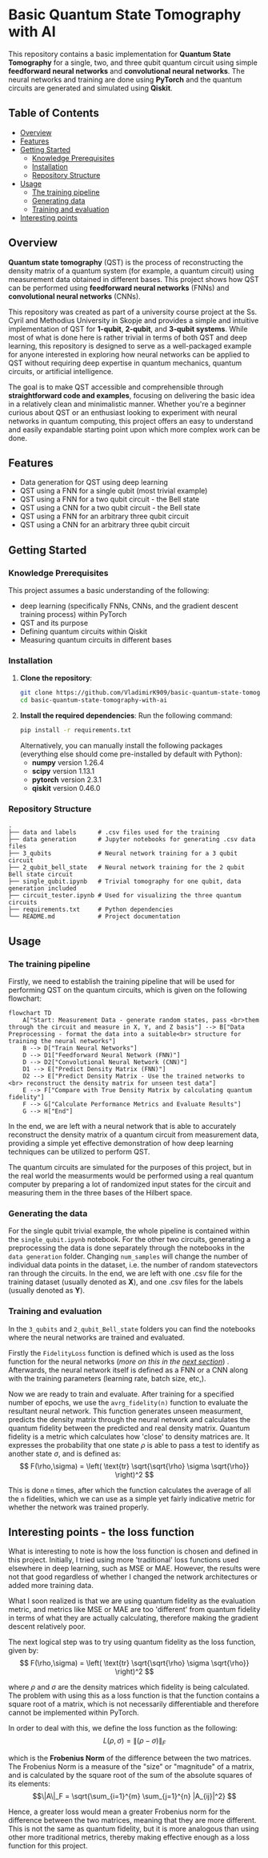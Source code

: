 # Basic Quantum State Tomography with AI

This repository contains a basic implementation for **Quantum State Tomography** for a single, two, and three qubit quantum circuit
using simple **feedforward neural networks** and **convolutional neural networks**.
The neural networks and training are done using **PyTorch** and the quantum circuits are generated and simulated using **Qiskit**.

## Table of Contents
- [Overview](#overview)
- [Features](#features)
- [Getting Started](#getting-started)
  - [Knowledge Prerequisites](#knowledge-prerequisites)
  - [Installation](#installation)
  - [Repository Structure](#repository-structure)
- [Usage](#usage)
   - [The training pipeline](#the-training-pipeline)
   - [Generating data](#generating-data)
   - [Training and evaluation](#training-and-evaluation)
- [Interesting points](#interesting-points)

## Overview
**Quantum state tomography** (QST) is the process of reconstructing the density matrix of a quantum system (for example, a quantum circuit) using measurement data obtained in different bases. This project shows how QST can be performed using **feedforward neural networks** (FNNs) and **convolutional neural networks** (CNNs).

This repository was created as part of a university course project at the Ss. Cyril and Methodius University in Skopje and provides a simple and intuitive implementation of QST for **1-qubit**, **2-qubit**, and **3-qubit systems**. While most of what is done here is rather trivial in terms of both QST and deep learning, this repository is designed to serve as a well-packaged example for anyone interested in exploring how neural networks can be applied to QST without requiring deep expertise in quantum mechanics, quantum circuits, or artificial intelligence.

The goal is to make QST accessible and comprehensible through **straightforward code and examples**, focusing on delivering the basic idea in a relatively clean and minimalistic manner. Whether you're a beginner curious about QST or an enthusiast looking to experiment with neural networks in quantum computing, this project offers an easy to understand and easily expandable starting point upon which more complex work can be done.

## Features
- Data generation for QST using deep learning
- QST using a FNN for a single qubit (most trivial example)
- QST using a FNN for a two qubit circuit - the Bell state
- QST using a CNN for a two qubit circuit - the Bell state
- QST using a FNN for an arbitrary three qubit circuit
- QST using a CNN for an arbitrary three qubit circuit

## Getting Started
### Knowledge Prerequisites
This project assumes a basic understanding of the following:
- deep learning (specifically FNNs, CNNs, and the gradient descent training process) within PyTorch
- QST and its purpose
- Defining quantum circuits within Qiskit
- Measuring quantum circuits in different bases

### Installation
1. **Clone the repository**:
   ```bash
   git clone https://github.com/VladimirK909/basic-quantum-state-tomography-with-ai.git
   cd basic-quantum-state-tomography-with-ai
   ```
2. **Install the required dependencies**:
Run the following command:
   ```bash
   pip install -r requirements.txt
   ```
   Alternatively, you can manually install the following packages (everything else should come pre-installed by default with Python):
   - **numpy** version 1.26.4
   - **scipy** version 1.13.1
   - **pytorch** version 2.3.1
   - **qiskit** version 0.46.0 
### Repository Structure
```
.
├── data and labels      # .csv files used for the training
├── data generation      # Jupyter notebooks for generating .csv data files
├── 3_qubits             # Neural network training for a 3 qubit circuit
├── 2_qubit_bell_state   # Neural network training for the 2 qubit Bell state circuit
├── single_qubit.ipynb   # Trivial tomography for one qubit, data generation included
├── circuit_tester.ipynb # Used for visualizing the three quantum circuits
├── requirements.txt     # Python dependencies
└── README.md            # Project documentation
```

## Usage

### The training pipeline
Firstly, we need to establish the training pipeline that will be used for performing QST on the quantum circuits, which is given on the following flowchart:
```mermaid
flowchart TD
    A["Start: Measurement Data - generate random states, pass <br>them through the circuit and measure in X, Y, and Z basis"] --> B["Data Preprocessing - format the data into a suitable<br> structure for training the neural networks"]
    B --> D["Train Neural Networks"]
    D --> D1["Feedforward Neural Network (FNN)"]
    D --> D2["Convolutional Neural Network (CNN)"]
    D1 --> E["Predict Density Matrix (FNN)"]
    D2 --> E["Predict Density Matrix - Use the trained networks to <br> reconstruct the density matrix for unseen test data"]
    E --> F["Compare with True Density Matrix by calculating quantum fidelity"]
    F --> G["Calculate Performance Metrics and Evaluate Results"]
    G --> H["End"]
```
In the end, we are left with a neural network that is able to accurately reconstruct the density matrix of a quantum circuit from measurement data, providing a simple yet effective demonstration of how deep learning techniques can be utilized to perform QST.

The quantum circuits are simulated for the purposes of this project, but in the real world the measurments would be performed using a real quantum computer by preparing a lot of randomized input states for the circuit and measuring them in the three bases of the Hilbert space.

### Generating the data
For the single qubit trivial example, the whole pipeline is contained within the `single_qubit.ipynb` notebook. For the other two circuits, generating a preprocessing the data is done separately through the notebooks in the `data generation` folder. Changing `num_samples`
will change the number of individual data points in the dataset, i.e. the number of random statevectors ran through the circuits. In the end, we are left with one .csv file for the training dataset (usually denoted as **X**), and one .csv files for the labels (usually denoted as **Y**).
### Training and evaluation
In the `3_qubits` and `2_qubit_Bell_state` folders you can find the notebooks where the neural networks are trained and evaluated.

Firstly the `FidelityLoss` function is defined which is used as the loss function for the neural networks (*more on this in the [next section](#interesting-points)*) . Afterwards, the neural network itself is defined as a FNN or a CNN along with the training parameters (learning rate, batch size, etc,).

Now we are ready to train and evaluate. After training for a specified number of epochs, we use the `avrg_fidelity(n)` function to evaluate the resultant neural network. This function generates unseen measurment, predicts the density matrix through the neural network and calculates the quantum fidelity between the predicted and real density matrix. Quantum fidelity is a metric which calculates how 'close' to density matrices are. It expresses the probability that one state $\rho$ is able to pass a test to identify as another state $\sigma$, and is defined as:
$$ F(\rho,\sigma) = \left( \text{tr} \sqrt{\sqrt{\rho} \sigma \sqrt{\rho}} \right)^2 $$

This is done `n` times, after which the function calculates the average of all the `n` fidelities, which we can use as a simple yet fairly indicative metric for whether the network was trained properly.

## Interesting points - the loss function
 What is interesting to note is how the loss function is chosen and defined in this project. Initially, I tried using more 'traditional' loss functions used elsewhere in deep learning, such as MSE or MAE. However, the results were not that good regardless of whether I changed the network architectures or added more training data.

What I soon realized is that we are using quantum fidelity as the evaluation metric, and metrics like MSE or MAE are too 'different' from quantum fidelity in terms of what they are actually calculating, therefore making the gradient descent relatively poor.

The next logical step was to try using quantum fidelity as the loss function, given by:
$$ F(\rho,\sigma) = \left( \text{tr} \sqrt{\sqrt{\rho} \sigma \sqrt{\rho}} \right)^2 $$

where $\rho$ and $\sigma$ are the density matrices which fidelity is being calculated. The problem with using this as a loss function is that the function contains a square root of a matrix, which is not necessarily differentiable and therefore cannot be implemented within PyTorch.

In order to deal with this, we define the loss function as the following: 
$$ L(\rho,\sigma)=\|(\rho-\sigma)\|_F$$

which is the **Frobenius Norm** of the difference between the two matrices. The Frobenius Norm is a measure of the "size" or "magnitude" of a matrix, and is calculated by the square root of the sum of the absolute squares of its elements:
$$\|A\|_F = \sqrt{\sum_{i=1}^{m} \sum_{j=1}^{n} |A_{ij}|^2}
$$

Hence, a greater loss would mean a greater Frobenius norm for the difference between the two matrices, meaning that they are more different. This is not the same as quantum fidelity, but it is more analogous than using other more traditional metrics, thereby making effective enough as a loss function for this project.
